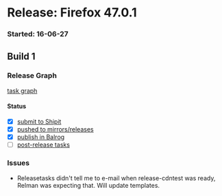 # Release: Firefox 47.0.1

### Started: 16-06-27

## Build 1

### Release Graph
[task graph](https://tools.taskcluster.net/task-group-inspector/#m6uxLjkHSJyncHOE7qr3eg)

#### Status
- [x] [submit to Shipit](https://wiki.mozilla.org/Release:Release_Automation_on_Mercurial:Starting_a_Release#Submit_to_Ship_It)
- [x] [pushed to mirrors/releases](../how-tos/relpro.md#2-push-to-releases-dir-mirrors)
- [x] [publish in Balrog](../how-tos/relpro.md#3-publish-in-balrog)
- [ ] [post-release tasks](../how-tos/relpro.md#4-post-release-step)

### Issues
- Releasetasks didn't tell me to e-mail when release-cdntest was ready, Relman was expecting that. Will update templates.


